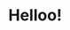 # Helloo!
<img href="https://giphy.com/gifs/netflix-midnight-gospel-the-midnightgospel-MBlSpxW9dqsiV8Vg4y"/>

